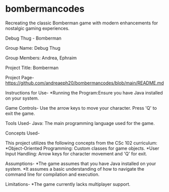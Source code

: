 # bombermancodes
Recreating the classic Bomberman game with modern enhancements for nostalgic gaming experiences.

Debug Thug - Bomberman

Group Name: Debug Thug

Group Members: Andrea, Ephraim

Project Title: Bomberman

Project Page-https://github.com/andreaeph20/bombermancodes/blob/main/README.md

Instructions for Use-
*Running the Program:Ensure you have Java installed on your system.

Game Controls-
Use the arrow keys to move your character.
Press 'Q' to exit the game.

Tools Used-
Java: The main programming language used for the game.

Concepts Used-

This project utilizes the following concepts from the CSc 102 curriculum:
*Object-Oriented Programming: Custom classes for game objects.
*User Input Handling: Arrow keys for character movement and 'Q' for exit.

Assumptions-
*The game assumes that you have Java installed on your system.
*It assumes a basic understanding of how to navigate the command line for compilation and execution.

Limitations-
*The game currently lacks multiplayer support.

